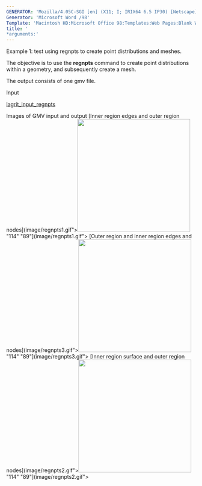 ```yaml
---
GENERATOR: 'Mozilla/4.05C-SGI [en] (X11; I; IRIX64 6.5 IP30) [Netscape]'
Generator: 'Microsoft Word /98'
Template: 'Macintosh HD:Microsoft Office 98:Templates:Web Pages:Blank Web Page'
title: '
*arguments:'
---
```


Example 1: test using regnpts to create point distributions and meshes.

 The objective is to use the **regnpts** command to create point
 distributions within a geometry, and subsequently create a mesh.

 The output consists of one gmv file.

Input

 [lagrit\_input\_regnpts](../lagrit_input_regnpts)

Images of GMV input and output
[Inner region edges and outer region
nodes](image/regnpts1.gif"><img height="300" width="300" src="https://lanl.github.io/LaGriT/assets/images/regnpts1_tn.gif">"114"
"89"](image/regnpts1.gif">
[Outer region and inner region edges and
nodes](image/regnpts3.gif"><img height="300" width="300" src="https://lanl.github.io/LaGriT/assets/images/regnpts3_tn.gif">"114"
"89"](image/regnpts3.gif">
[Inner region surface and outer region
nodes](image/regnpts2.gif"><img height="300" width="300" src="https://lanl.github.io/LaGriT/assets/images/regnpts2_tn.gif">"114"
"89"](image/regnpts2.gif">
